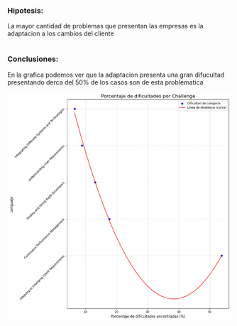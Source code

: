 ### Hipotesis: 
La mayor cantidad de problemas que presentan las empresas es la adaptacion a los cambios del cliente
#
### Conclusiones: 
En la grafica podemos ver que la adaptacion presenta una gran difucultad presentando derca del 50% de los casos son de esta problematica

![alt text](image.png)